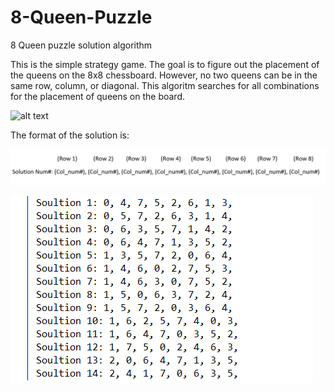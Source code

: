 # 8-Queen-Puzzle
8 Queen puzzle solution algorithm

This is the simple strategy game. The goal is to figure out the placement of the queens on the 8x8 chessboard. However, no two queens can be in the same row, column, or diagonal. This algoritm searches for all combinations for the placement of queens on the board. 


![alt text](http://www.aiai.ed.ac.uk/~gwickler/images/8-queens-config.png)

 
The format of the solution is: 

![alt text](https://github.com/Nishaant215/8-Queen-Puzzle/blob/master/Solution_Number_format.PNG)


![alt text](https://github.com/Nishaant215/8-Queen-Puzzle/blob/master/Solutins%20for%208%20Queen%20Problem.PNG)
